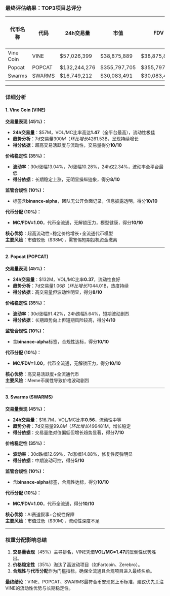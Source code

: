 ### 最终评估结果：TOP3项目总评分

| 代币名称 | 代码    | 24h交易量    | 市值       | FDV        | MC/FDV | 交易量得分(45%) | 价格稳定性得分(35%) | 合规性得分(10%) | 代币分配得分(10%) | 总评分 |
|----------|---------|---------------|------------|------------|--------|------------------|----------------------|------------------|--------------------|--------|
| Vine Coin | VINE    | $57,026,399   | $38,875,889| $38,875,889| 1.00   | 10.0             | 8.0                  | 10.0             | 10.0               | **8.3**|
| Popcat   | POPCAT  | $132,244,276  | $355,797,705| $355,797,718| 1.00   | 8.0              | 4.0                  | 10.0             | 10.0               | **7.0**|
| Swarms   | SWARMS  | $16,749,212   | $30,083,491| $30,083,491| 1.00   | 7.0              | 5.0                  | 10.0             | 10.0               | **6.9**|

---

### 详细分析

#### **1. Vine Coin (VINE)**  
**交易量表现 (45%)：**  
- **24h交易量**：$57M，VOL/MC比率高达**1.47**（全平台最高），流动性极佳  
- **趋势分析**：7d交易量$300M（环比增长426%），30d交易量$1.53B，呈现持续增长  
- **得分依据**：超高交易活跃度与流动性，交易量得分**10/10**  

**价格稳定性 (35%)：**  
- **波动率**：30d涨幅13.04%，7d涨幅10.28%，24h仅2.34%，波动率全平台最低  
- **得分依据**：长期稳定上涨，无明显操纵迹象，得分**8/10**  

**监管合规性 (10%)：**  
- 标签含**binance-alpha**，团队无公开负面记录，信息披露透明，得分**10/10**  

**代币分配 (10%)：**  
- **MC/FDV=1.00**，代币全流通，无解锁压力，模型健康，得分**10/10**  

**核心优势**：超高流动性+稳定价格增长+全流通代币模型  
**主要风险**：市值较低（$38M），需警惕短期投机资金撤离  

---

#### **2. Popcat (POPCAT)**  
**交易量表现 (45%)：**  
- **24h交易量**：$132M，VOL/MC比率**0.37**，流动性良好  
- **趋势分析**：7d交易量$1.06B（环比增长704%），30d交易量$4.01B，热度持续  
- **得分依据**：高交易量但波动性明显，得分**8/10**  

**价格稳定性 (35%)：**  
- **波动率**：30d涨幅91.42%，24h跌幅5.64%，短期波动剧烈  
- **得分依据**：长期趋势向上但短期风险较高，得分**4/10**  

**监管合规性 (10%)：**  
- 含**binance-alpha**标签，合规性达标，得分**10/10**  

**代币分配 (10%)：**  
- **MC/FDV=1.00**，代币全流通，无解锁压力，得分**10/10**  

**核心优势**：高交易活跃度+全流通代币  
**主要风险**：Meme币属性导致价格波动剧烈  

---

#### **3. Swarms (SWARMS)**  
**交易量表现 (45%)：**  
- **24h交易量**：$16.7M，VOL/MC比率**0.56**，流动性中等  
- **趋势分析**：7d交易量$99.8M（环比增长496%），30d交易量$481M，增长稳定  
- **得分依据**：交易量绝对值偏低但增长趋势显著，得分**7/10**  

**价格稳定性 (35%)：**  
- **波动率**：30d跌幅12.69%，7d涨幅14.88%，修复性反弹明显  
- **得分依据**：中期波动可控，得分**5/10**  

**监管合规性 (10%)：**  
- 含**binance-alpha**标签，合规性达标，得分**10/10**  

**代币分配 (10%)：**  
- **MC/FDV=1.00**，代币全流通，得分**10/10**  

**核心优势**：AI赛道叙事+合规性保障  
**主要风险**：市值过低（$30M），流动性深度不足  

---

### 权重分配影响总结  
1. **交易量表现**（45%）主导排名，VINE凭借**VOL/MC=1.47**的压倒性优势胜出。  
2. **价格稳定性**（35%）淘汰了高波动项目（如Fartcoin、Zerebro）。  
3. **合规性**与**代币分配**作为门槛指标，确保全流通且合规项目进入最终名单。  

**最终结论**：VINE、POPCAT、SWARMS最符合币安现货上币标准，建议优先关注VINE的流动性优势与长期稳定性。